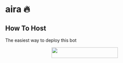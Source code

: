 # aira 🔥


## How To Host
The easiest way to deploy this bot
<p align="center"><a href="https://heroku.com/deploy?template=https://github.com/BotHub-1/Xx_aira/tree/master"> <img src="https://img.shields.io/badge/Deploy%20To%20Heroku-blueviolet?style=for-the-badge&logo=heroku" width="210" height="34.45"/></a></p>
